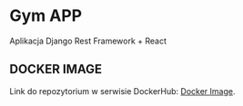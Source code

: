# Gym APP
Aplikacja Django Rest Framework + React

## DOCKER IMAGE
Link do repozytorium w serwisie DockerHub: [Docker Image](https://hub.docker.com/repository/docker/skwdebski/gym-app/general).



   
